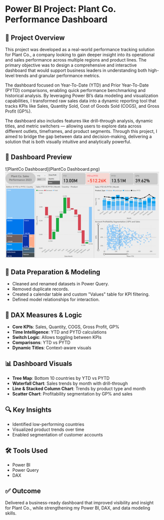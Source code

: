 
# Power BI Project: Plant Co. Performance Dashboard

## 📝 Project Overview
This project was developed as a real-world performance tracking solution for Plant Co., a company looking to gain deeper insight into its operational and sales performance across multiple regions and product lines. The primary objective was to design a comprehensive and interactive dashboard that would support business leaders in understanding both high-level trends and granular performance metrics.

The dashboard focused on Year-To-Date (YTD) and Prior Year-To-Date (PYTD) comparisons, enabling quick performance benchmarking and historical analysis. By leveraging Power BI’s data modeling and visualization capabilities, I transformed raw sales data into a dynamic reporting tool that tracks KPIs like Sales, Quantity Sold, Cost of Goods Sold (COGS), and Gross Profit (GP%).

The dashboard also includes features like drill-through analysis, dynamic titles, and metric switchers — allowing users to explore data across different outlets, timeframes, and product segments. Through this project, I aimed to bridge the gap between data and decision-making, delivering a solution that is both visually intuitive and analytically powerful.

## 📸 Dashboard Preview
![PlantCo Dashboard](PlantCo Dashboard.png)
![PlantCo Dashboard](PlantCo_Dashboard.png)
## 🔧 Data Preparation & Modeling
- Cleaned and renamed datasets in Power Query.
- Removed duplicate records.
- Created a calendar table and custom "Values" table for KPI filtering.
- Defined model relationships for interaction.

## 📐 DAX Measures & Logic
- **Core KPIs**: Sales, Quantity, COGS, Gross Profit, GP%
- **Time Intelligence**: YTD and PYTD calculations
- **Switch Logic**: Allows toggling between KPIs
- **Comparisons**: YTD vs PYTD
- **Dynamic Titles**: Context-aware visuals

## 📊 Dashboard Visuals
- **Tree Map**: Bottom 10 countries by YTD vs PYTD
- **Waterfall Chart**: Sales trends by month with drill-through
- **Line & Stacked Column Chart**: Trends by product type and month
- **Scatter Chart**: Profitability segmentation by GP% and sales

## 🔍 Key Insights
- Identified low-performing countries
- Visualized product trends over time
- Enabled segmentation of customer accounts

## 🛠 Tools Used
- Power BI
- Power Query
- DAX

## ✅ Outcome
Delivered a business-ready dashboard that improved visibility and insight for Plant Co., while strengthening my Power BI, DAX, and data modeling skills.
